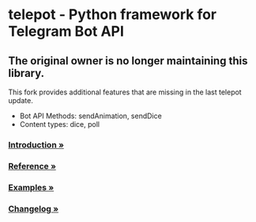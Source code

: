 # telepot - Python framework for Telegram Bot API

## The original owner is no longer maintaining this library.

This fork provides additional features that are missing in the last telepot update.

- Bot API Methods: sendAnimation, sendDice
- Content types: dice, poll


### [Introduction »](http://telepot.readthedocs.io/en/latest/)
### [Reference »](http://telepot.readthedocs.io/en/latest/reference.html)
### [Examples »](https://github.com/nickoala/telepot/tree/master/examples)
### [Changelog »](https://github.com/nickoala/telepot/blob/master/CHANGELOG.md)
